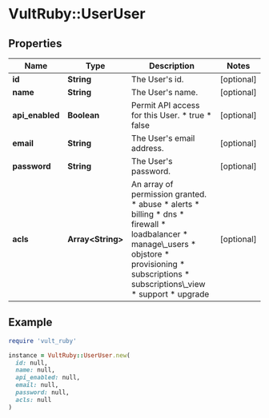 # VultRuby::UserUser

## Properties

| Name | Type | Description | Notes |
| ---- | ---- | ----------- | ----- |
| **id** | **String** | The User&#39;s id. | [optional] |
| **name** | **String** | The User&#39;s name. | [optional] |
| **api_enabled** | **Boolean** | Permit API access for this User.  * true * false | [optional] |
| **email** | **String** | The User&#39;s email address. | [optional] |
| **password** | **String** | The User&#39;s password. | [optional] |
| **acls** | **Array&lt;String&gt;** | An array of permission granted.  * abuse * alerts * billing * dns * firewall * loadbalancer * manage\\_users * objstore * provisioning * subscriptions * subscriptions\\_view * support * upgrade | [optional] |

## Example

```ruby
require 'vult_ruby'

instance = VultRuby::UserUser.new(
  id: null,
  name: null,
  api_enabled: null,
  email: null,
  password: null,
  acls: null
)
```

